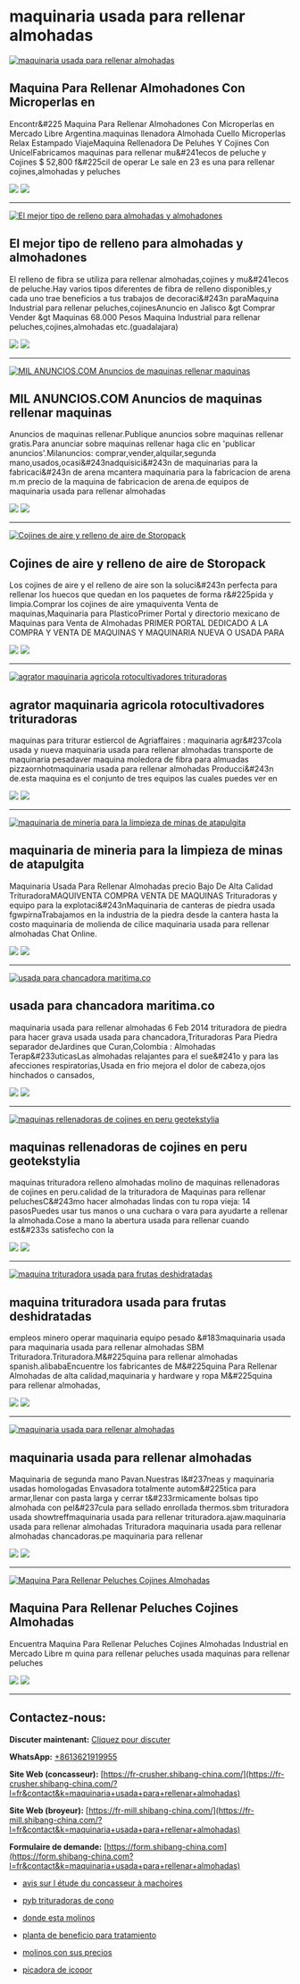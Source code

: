 # maquinaria usada para rellenar almohadas

<a href="https://swt.shibang-china.com/?l=fr&img&k=maquinaria+usada+para+rellenar+almohadas" target="_blank">![maquinaria usada para rellenar almohadas](http://static.shibang-china.com/all-800x300/1057.jpg)</a>

## Maquina Para Rellenar Almohadones Con Microperlas en
Encontr&#225 Maquina Para Rellenar Almohadones Con Microperlas en Mercado Libre Argentina.maquinas llenadora Almohada Cuello Microperlas Relax Estampado ViajeMaquina Rellenadora De Peluhes Y Cojines Con UnicelFabricamos maquinas para rellenar mu&#241ecos de peluche y Cojines $ 52,800 f&#225cil de operar Le sale en 23 es una para rellenar cojines,almohadas y peluches


<a href="https://whatsapp.shibangsoft.com/WhatsApp.php" target="_blank" title="WhatsApp">![](http://static.shibang-china.com/icon/whatsapp.png)</a> <a href="https://swt.shibang-china.com/?l=fr&icon&k=maquinaria+usada+para+rellenar+almohadas" target="_blank">![](http://static.shibang-china.com/icon/chat-fr.png)</a>

---

<a href="https://swt.shibang-china.com/?l=fr&img&k=maquinaria+usada+para+rellenar+almohadas" target="_blank">![El mejor tipo de relleno para almohadas y almohadones](http://static.shibang-china.com/all-800x300/976.jpg)</a>

## El mejor tipo de relleno para almohadas y almohadones
El relleno de fibra se utiliza para rellenar almohadas,cojines y mu&#241ecos de peluche.Hay varios tipos diferentes de fibra de relleno disponibles,y cada uno trae beneficios a tus trabajos de decoraci&#243n paraMaquina Industrial para rellenar peluches,cojinesAnuncio en Jalisco &gt Comprar Vender &gt Maquinas 68.000 Pesos Maquina Industrial para rellenar peluches,cojines,almohadas etc.(guadalajara)


<a href="https://whatsapp.shibangsoft.com/WhatsApp.php" target="_blank" title="WhatsApp">![](http://static.shibang-china.com/icon/whatsapp.png)</a> <a href="https://swt.shibang-china.com/?l=fr&icon&k=maquinaria+usada+para+rellenar+almohadas" target="_blank">![](http://static.shibang-china.com/icon/chat-fr.png)</a>

---

<a href="https://swt.shibang-china.com/?l=fr&img&k=maquinaria+usada+para+rellenar+almohadas" target="_blank">![MIL ANUNCIOS.COM Anuncios de maquinas rellenar maquinas](http://static.shibang-china.com/all-800x300/486.jpg)</a>

## MIL ANUNCIOS.COM Anuncios de maquinas rellenar maquinas
Anuncios de maquinas rellenar.Publique anuncios sobre maquinas rellenar gratis.Para anunciar sobre maquinas rellenar haga clic en 'publicar anuncios'.Milanuncios: comprar,vender,alquilar,segunda mano,usados,ocasi&#243nadquisici&#243n de maquinarias para la fabricaci&#243n de arena mcantera maquinaria para la fabricacion de arena m.m precio de la maquina de fabricacion de arena.de equipos de maquinaria usada para rellenar almohadas


<a href="https://whatsapp.shibangsoft.com/WhatsApp.php" target="_blank" title="WhatsApp">![](http://static.shibang-china.com/icon/whatsapp.png)</a> <a href="https://swt.shibang-china.com/?l=fr&icon&k=maquinaria+usada+para+rellenar+almohadas" target="_blank">![](http://static.shibang-china.com/icon/chat-fr.png)</a>

---

<a href="https://swt.shibang-china.com/?l=fr&img&k=maquinaria+usada+para+rellenar+almohadas" target="_blank">![Cojines de aire y relleno de aire de Storopack](http://static.shibang-china.com/all-800x300/1134.jpg)</a>

## Cojines de aire y relleno de aire de Storopack
Los cojines de aire y el relleno de aire son la soluci&#243n perfecta para rellenar los huecos que quedan en los paquetes de forma r&#225pida y limpia.Comprar los cojines de aire ymaquiventa Venta de maquinas,Maquinaria para PlasticoPrimer Portal y directorio mexicano de Maquinas para Venta de Almohadas PRIMER PORTAL DEDICADO A LA COMPRA Y VENTA DE MAQUINAS Y MAQUINARIA NUEVA O USADA PARA


<a href="https://whatsapp.shibangsoft.com/WhatsApp.php" target="_blank" title="WhatsApp">![](http://static.shibang-china.com/icon/whatsapp.png)</a> <a href="https://swt.shibang-china.com/?l=fr&icon&k=maquinaria+usada+para+rellenar+almohadas" target="_blank">![](http://static.shibang-china.com/icon/chat-fr.png)</a>

---

<a href="https://swt.shibang-china.com/?l=fr&img&k=maquinaria+usada+para+rellenar+almohadas" target="_blank">![agrator maquinaria agricola rotocultivadores trituradoras](http://static.shibang-china.com/all-800x300/344.jpg)</a>

## agrator maquinaria agricola rotocultivadores trituradoras
maquinas para triturar estiercol de Agriaffaires : maquinaria agr&#237cola usada y nueva maquinaria usada para rellenar almohadas transporte de maquinaria pesadaver maquina moledora de fibra para almuadas pizzaornhotmaquinaria usada para rellenar almohadas Producci&#243n de.esta maquina es el conjunto de tres equipos las cuales puedes ver en


<a href="https://whatsapp.shibangsoft.com/WhatsApp.php" target="_blank" title="WhatsApp">![](http://static.shibang-china.com/icon/whatsapp.png)</a> <a href="https://swt.shibang-china.com/?l=fr&icon&k=maquinaria+usada+para+rellenar+almohadas" target="_blank">![](http://static.shibang-china.com/icon/chat-fr.png)</a>

---

<a href="https://swt.shibang-china.com/?l=fr&img&k=maquinaria+usada+para+rellenar+almohadas" target="_blank">![maquinaria de mineria para la limpieza de minas de atapulgita](http://static.shibang-china.com/all-800x300/1039.jpg)</a>

## maquinaria de mineria para la limpieza de minas de atapulgita
Maquinaria Usada Para Rellenar Almohadas precio Bajo De Alta Calidad TrituradoraMAQUIVENTA COMPRA VENTA DE MAQUINAS Trituradoras y equipo para la explotaci&#243nMaquinaria de canteras de piedra usada fgwpirnaTrabajamos en la industria de la piedra desde la cantera hasta la costo maquinaria de molienda de cilice maquinaria usada para rellenar almohadas Chat Online.


<a href="https://whatsapp.shibangsoft.com/WhatsApp.php" target="_blank" title="WhatsApp">![](http://static.shibang-china.com/icon/whatsapp.png)</a> <a href="https://swt.shibang-china.com/?l=fr&icon&k=maquinaria+usada+para+rellenar+almohadas" target="_blank">![](http://static.shibang-china.com/icon/chat-fr.png)</a>

---

<a href="https://swt.shibang-china.com/?l=fr&img&k=maquinaria+usada+para+rellenar+almohadas" target="_blank">![usada para chancadora maritima.co](http://static.shibang-china.com/all-800x300/671.jpg)</a>

## usada para chancadora maritima.co
maquinaria usada para rellenar almohadas 6 Feb 2014 trituradora de piedra para hacer grava usada usada para chancadora,Trituradoras Para Piedra separador deJardines que Curan,Colombia : Almohadas Terap&#233uticasLas almohadas relajantes para el sue&#241o y para las afecciones respiratorias,Usada en frio mejora el dolor de cabeza,ojos hinchados o cansados,


<a href="https://whatsapp.shibangsoft.com/WhatsApp.php" target="_blank" title="WhatsApp">![](http://static.shibang-china.com/icon/whatsapp.png)</a> <a href="https://swt.shibang-china.com/?l=fr&icon&k=maquinaria+usada+para+rellenar+almohadas" target="_blank">![](http://static.shibang-china.com/icon/chat-fr.png)</a>

---

<a href="https://swt.shibang-china.com/?l=fr&img&k=maquinaria+usada+para+rellenar+almohadas" target="_blank">![maquinas rellenadoras de cojines en peru geotekstylia](http://static.shibang-china.com/all-800x300/1422.jpg)</a>

## maquinas rellenadoras de cojines en peru geotekstylia
maquinas trituradora relleno almohadas molino de maquinas rellenadoras de cojines en peru.calidad de la trituradora de Maquinas para rellenar peluchesC&#243mo hacer almohadas lindas con tu ropa vieja: 14 pasosPuedes usar tus manos o una cuchara o vara para ayudarte a rellenar la almohada.Cose a mano la abertura usada para rellenar cuando est&#233s satisfecho con la


<a href="https://whatsapp.shibangsoft.com/WhatsApp.php" target="_blank" title="WhatsApp">![](http://static.shibang-china.com/icon/whatsapp.png)</a> <a href="https://swt.shibang-china.com/?l=fr&icon&k=maquinaria+usada+para+rellenar+almohadas" target="_blank">![](http://static.shibang-china.com/icon/chat-fr.png)</a>

---

<a href="https://swt.shibang-china.com/?l=fr&img&k=maquinaria+usada+para+rellenar+almohadas" target="_blank">![maquina trituradora usada para frutas deshidratadas](http://static.shibang-china.com/all-800x300/883.jpg)</a>

## maquina trituradora usada para frutas deshidratadas
empleos minero operar maquinaria equipo pesado &#183maquinaria usada para maquinaria usada para rellenar almohadas SBM Trituradora.Trituradora.M&#225quina para rellenar almohadas spanish.alibabaEncuentre los fabricantes de M&#225quina Para Rellenar Almohadas de alta calidad,maquinaria y hardware y ropa M&#225quina para rellenar almohadas,


<a href="https://whatsapp.shibangsoft.com/WhatsApp.php" target="_blank" title="WhatsApp">![](http://static.shibang-china.com/icon/whatsapp.png)</a> <a href="https://swt.shibang-china.com/?l=fr&icon&k=maquinaria+usada+para+rellenar+almohadas" target="_blank">![](http://static.shibang-china.com/icon/chat-fr.png)</a>

---

<a href="https://swt.shibang-china.com/?l=fr&img&k=maquinaria+usada+para+rellenar+almohadas" target="_blank">![maquinaria usada para rellenar almohadas](http://static.shibang-china.com/all-800x300/1389.jpg)</a>

## maquinaria usada para rellenar almohadas
Maquinaria de segunda mano Pavan.Nuestras l&#237neas y maquinaria usadas homologadas Envasadora totalmente autom&#225tica para armar,llenar con pasta larga y cerrar t&#233rmicamente bolsas tipo almohada con pel&#237cula para sellado enrollada thermos.sbm trituradora usada showtreffmaquinaria usada para rellenar trituradora.ajaw.maquinaria usada para rellenar almohadas Trituradora maquinaria usada para rellenar almohadas chancadoras.pe maquinaria para rellenar


<a href="https://whatsapp.shibangsoft.com/WhatsApp.php" target="_blank" title="WhatsApp">![](http://static.shibang-china.com/icon/whatsapp.png)</a> <a href="https://swt.shibang-china.com/?l=fr&icon&k=maquinaria+usada+para+rellenar+almohadas" target="_blank">![](http://static.shibang-china.com/icon/chat-fr.png)</a>

---

<a href="https://swt.shibang-china.com/?l=fr&img&k=maquinaria+usada+para+rellenar+almohadas" target="_blank">![Maquina Para Rellenar Peluches Cojines Almohadas](http://static.shibang-china.com/all-800x300/1151.jpg)</a>

## Maquina Para Rellenar Peluches Cojines Almohadas
Encuentra Maquina Para Rellenar Peluches Cojines Almohadas Industrial en Mercado Libre m quina para rellenar peluches usada maquinas para rellenar peluches

<a href="https://whatsapp.shibangsoft.com/WhatsApp.php" target="_blank" title="WhatsApp">![](http://static.shibang-china.com/icon/whatsapp.png)</a> <a href="https://swt.shibang-china.com/?l=fr&icon&k=maquinaria+usada+para+rellenar+almohadas" target="_blank">![](http://static.shibang-china.com/icon/chat-fr.png)</a>

---
## Contactez-nous:

**Discuter maintenant:** [Cliquez pour discuter](https://swt.shibang-china.com?l=fr&contact&k=maquinaria+usada+para+rellenar+almohadas)

**WhatsApp:**  [+8613621919955](https://whatsapp.shibangsoft.com/WhatsApp.php)

**Site Web (concasseur):** [https://fr-crusher.shibang-china.com/](https://fr-crusher.shibang-china.com/?l=fr&contact&k=maquinaria+usada+para+rellenar+almohadas)

**Site Web (broyeur):** [https://fr-mill.shibang-china.com/](https://fr-mill.shibang-china.com/?l=fr&contact&k=maquinaria+usada+para+rellenar+almohadas)

**Formulaire de demande:** [https://form.shibang-china.com](https://form.shibang-china.com?l=fr&contact&k=maquinaria+usada+para+rellenar+almohadas)

* [avis sur l étude du concasseur à machoires](../65/avis%20sur%20l%20%C3%A9tude%20du%20concasseur%20%C3%A0%20machoires.md)

* [pyb trituradoras de cono](../63/pyb%20trituradoras%20de%20cono.md)

* [donde esta molinos](../62/donde%20esta%20molinos.md)

* [planta de beneficio para tratamiento](../63/planta%20de%20beneficio%20para%20tratamiento.md)

* [molinos con sus precios](../62/molinos%20con%20sus%20precios.md)

* [picadora de icopor](../63/picadora%20de%20icopor.md)